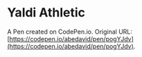 # Yaldi Athletic

A Pen created on CodePen.io. Original URL: [https://codepen.io/abedavid/pen/pogYJdv](https://codepen.io/abedavid/pen/pogYJdv).


